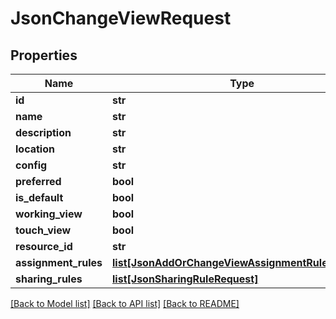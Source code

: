 # JsonChangeViewRequest

## Properties
Name | Type | Description | Notes
------------ | ------------- | ------------- | -------------
**id** | **str** |  | 
**name** | **str** |  | [optional] 
**description** | **str** |  | [optional] 
**location** | **str** |  | [optional] 
**config** | **str** |  | [optional] 
**preferred** | **bool** |  | [optional] 
**is_default** | **bool** |  | [optional] 
**working_view** | **bool** |  | [optional] 
**touch_view** | **bool** |  | [optional] 
**resource_id** | **str** |  | [optional] 
**assignment_rules** | [**list[JsonAddOrChangeViewAssignmentRuleRequest]**](JsonAddOrChangeViewAssignmentRuleRequest.md) |  | [optional] 
**sharing_rules** | [**list[JsonSharingRuleRequest]**](JsonSharingRuleRequest.md) |  | [optional] 

[[Back to Model list]](../README.md#documentation-for-models) [[Back to API list]](../README.md#documentation-for-api-endpoints) [[Back to README]](../README.md)



